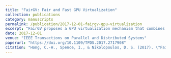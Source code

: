 ```yaml
---
title: "FairGV: Fair and Fast GPU Virtualization"
collection: publications
category: manuscripts
permalink: /publication/2017-12-01-fairgv-gpu-virtualization
excerpt: "FairGV proposes a GPU virtualization mechanism that combines fair queuing and trap-less architecture to improve scheduling efficiency across virtual machines."
date: 2017-12-01
venue: "IEEE Transactions on Parallel and Distributed Systems"
paperurl: "https://doi.org/10.1109/TPDS.2017.2717908"
citation: "Hong, C.-H., Spence, I., & Nikolopoulos, D. S. (2017). \"FairGV: Fair and Fast GPU Virtualization.\" *IEEE TPDS*, 28(12), 3472–3485. https://doi.org/10.1109/TPDS.2017.2717908"
---
```

